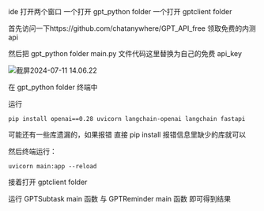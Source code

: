 ide 打开两个窗口 一个打开 gpt_python folder 一个打开 gptclient folder

首先访问一下https://github.com/chatanywhere/GPT_API_free 领取免费的内测 api

然后把 gpt_python folder main.py 文件代码这里替换为自己的免费 api_key

![截屏2024-07-11 14.06.22](/截屏2024-07-11%2014.06.22.png)

在 gpt_python folder 终端中

运行

```
pip install openai==0.28 uvicorn langchain-openai langchain fastapi
```

可能还有一些库遗漏的，如果报错 直接 pip install 报错信息里缺少的库就可以

然后终端运行：

```
uvicorn main:app --reload
```

接着打开 gptclient folder

运行 GPTSubtask main 函数 与 GPTReminder main 函数 即可得到结果
